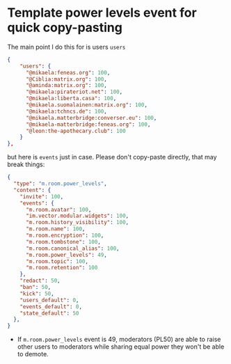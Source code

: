 # Template power levels event for quick copy-pasting

The main point I do this for is users `users`

```json
{
    "users": {
      "@mikaela:feneas.org": 100,
      "@Ciblia:matrix.org": 100,
      "@aminda:matrix.org": 100,
      "@mikaela:pirateriot.net": 100,
      "@mikaela:liberta.casa": 100,
      "@mikaela.suomalainen:matrix.org": 100,
      "@mikaela:tchncs.de": 100,
      "@mikaela.matterbridge:converser.eu": 100,
      "@mikaela-matterbridge:feneas.org": 100,
      "@leon:the-apothecary.club": 100
    }
},
```

but here is `events` just in case. Please don't copy-paste directly, that may
break things:

```json
{
  "type": "m.room.power_levels",
  "content": {
    "invite": 100,
    "events": {
      "m.room.avatar": 100,
      "im.vector.modular.widgets": 100,
      "m.room.history_visibility": 100,
      "m.room.name": 100,
      "m.room.encryption": 100,
      "m.room.tombstone": 100,
      "m.room.canonical_alias": 100,
      "m.room.power_levels": 49,
      "m.room.topic": 100,
      "m.room.retention": 100
    },
    "redact": 50,
    "ban": 50,
    "kick": 50,
    "users_default": 0,
    "events_default": 0,
    "state_default": 50
  },
}
```

* If `m.room.power_levels` event is 49, moderators (PL50) are able to raise
  other users to moderators while sharing equal power they won't be able to
  demote.
